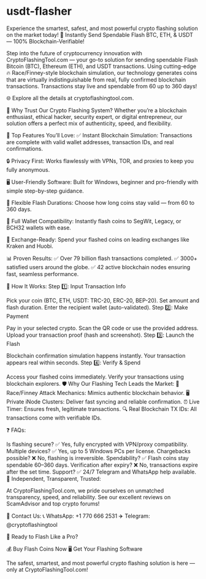 # usdt-flasher
Experience the smartest, safest, and most powerful crypto flashing solution on the market today!
🚀 Instantly Send Spendable Flash BTC, ETH, & USDT — 100% Blockchain-Verifiable!

Step into the future of cryptocurrency innovation with CryptoFlashingTool.com — your go-to solution for sending spendable Flash Bitcoin (BTC), Ethereum (ETH), and USDT transactions. Using cutting-edge 🔥 Race/Finney-style blockchain simulation, our technology generates coins that are virtually indistinguishable from real, fully confirmed blockchain transactions. Transactions stay live and spendable from 60 up to 360 days!

🌐 Explore all the details at cryptoflashingtool.com.

🌟 Why Trust Our Crypto Flashing System? Whether you’re a blockchain enthusiast, ethical hacker, security expert, or digital entrepreneur, our solution offers a perfect mix of authenticity, speed, and flexibility.

🎯 Top Features You’ll Love: ✅ Instant Blockchain Simulation: Transactions are complete with valid wallet addresses, transaction IDs, and real confirmations.

🔒 Privacy First: Works flawlessly with VPNs, TOR, and proxies to keep you fully anonymous.

🖥️ User-Friendly Software: Built for Windows, beginner and pro-friendly with simple step-by-step guidance.

📅 Flexible Flash Durations: Choose how long coins stay valid — from 60 to 360 days.

🔄 Full Wallet Compatibility: Instantly flash coins to SegWit, Legacy, or BCH32 wallets with ease.

💱 Exchange-Ready: Spend your flashed coins on leading exchanges like Kraken and Huobi.

📊 Proven Results: ✅ Over 79 billion flash transactions completed. ✅ 3000+ satisfied users around the globe. ✅ 42 active blockchain nodes ensuring fast, seamless performance.

📌 How It Works: Step 1️⃣: Input Transaction Info

Pick your coin (BTC, ETH, USDT: TRC-20, ERC-20, BEP-20).
Set amount and flash duration.
Enter the recipient wallet (auto-validated).
Step 2️⃣: Make Payment

Pay in your selected crypto.
Scan the QR code or use the provided address.
Upload your transaction proof (hash and screenshot).
Step 3️⃣: Launch the Flash

Blockchain confirmation simulation happens instantly.
Your transaction appears real within seconds.
Step 4️⃣: Verify & Spend

Access your flashed coins immediately.
Verify your transactions using blockchain explorers.
🛡️ Why Our Flashing Tech Leads the Market: 🔗 Race/Finney Attack Mechanics: Mimics authentic blockchain behavior. 🖥️ Private iNode Clusters: Deliver fast syncing and reliable confirmation. ⏰ Live Timer: Ensures fresh, legitimate transactions. 🔍 Real Blockchain TX IDs: All transactions come with verifiable IDs.

❓ FAQs:

Is flashing secure? ✅ Yes, fully encrypted with VPN/proxy compatibility.
Multiple devices? ✅ Yes, up to 5 Windows PCs per license.
Chargebacks possible? ❌ No, flashing is irreversible.
Spendability? ✅ Flash coins stay spendable 60–360 days.
Verification after expiry? ❌ No, transactions expire after the set time.
Support? ✅ 24/7 Telegram and WhatsApp help available.
🔐 Independent, Transparent, Trusted:

At CryptoFlashingTool.com, we pride ourselves on unmatched transparency, speed, and reliability. See our excellent reviews on ScamAdvisor and top crypto forums!

📲 Contact Us: 📞 WhatsApp: +1 770 666 2531
✈️ Telegram: @cryptoflashingtool

🎉 Ready to Flash Like a Pro?

💰 Buy Flash Coins Now
🖥️ Get Your Flashing Software

The safest, smartest, and most powerful crypto flashing solution is here — only at CryptoFlashingTool.com!
